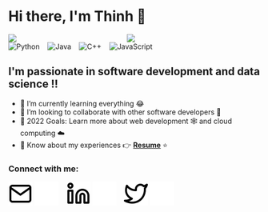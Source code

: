 # Hi there, I'm Thinh 👋

<img align="left" width="47%" src="https://github-readme-stats.vercel.app/api?username=ThinhLe881&show_icons=true&theme=radical" />
<img align="left" width="47%" src="https://github-readme-stats.vercel.app/api/top-langs/?username=ThinhLe881&layout=compact" />

![Python](https://img.shields.io/badge/python-3670A0?style=for-the-badge&logo=python&logoColor=ffdd54)
&nbsp;&nbsp;
![Java](https://img.shields.io/badge/java-%23ED8B00.svg?style=for-the-badge&logo=java&logoColor=white)
&nbsp;&nbsp;
![C++](https://img.shields.io/badge/c++-%2300599C.svg?style=for-the-badge&logo=c%2B%2B&logoColor=white)
&nbsp;&nbsp;
![JavaScript](https://img.shields.io/badge/javascript-%23323330.svg?style=for-the-badge&logo=javascript&logoColor=%23F7DF1E)

## I'm passionate in software development and data science !!

- 🌱 I’m currently learning everything 😂
- 👯 I’m looking to collaborate with other software developers 🤝
- 🥅 2022 Goals: Learn more about web development 🕸️ and cloud computing ☁️
- 📄 Know about my experiences 👉 **[Resume](https://drive.google.com/file/d/1Y3MgFCz6nOeWuqXlWm-U1yRVx3JNJ2Nf/view?usp=sharing)** ⭐

### Connect with me:

[![website](./images/mail-light.svg)](mailto:thinhleminh201@gmail.com#gh-light-mode-only)
[![website](./images/mail-dark.svg)](mailto:thinhleminh201@gmail.com#gh-dark-mode-only)
&nbsp;&nbsp;
[![website](./images/linkedin-light.svg)](https://linkedin.com/in/thinhle201#gh-light-mode-only)
[![website](./images/linkedin-dark.svg)](https://linkedin.com/in/thinhle201#gh-dark-mode-only)
&nbsp;&nbsp;
[![website](./images/twitter-light.svg)](https://twitter.com/thinhle201#gh-light-mode-only)
[![website](./images/twitter-dark.svg)](https://twitter.com/thinhle201#gh-dark-mode-only)
